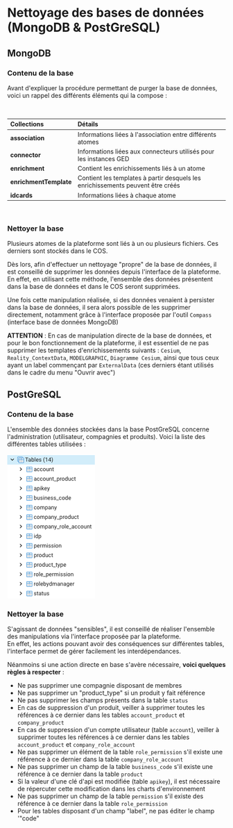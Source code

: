 # Nettoyage des bases de données (MongoDB & PostGreSQL)

## MongoDB

### Contenu de la base

Avant d'expliquer la procédure permettant de purger la base de données, voici un rappel des différents éléments qui la compose :

<br/>

| Collections | Détails | 
|:---|:---|
| **association** | Informations liées à l'association entre différents atomes 
| **connector** | Informations liées aux connecteurs utilisés pour les instances GED | 
| **enrichment** | Contient les enrichissements liés à un atome | 
| **enrichmentTemplate** | Contient les templates à partir desquels les enrichissements peuvent être créés
| **idcards** | Informations liées à chaque atome |

<br/>

### Nettoyer la base

Plusieurs atomes de la plateforme sont liés à un ou plusieurs fichiers. Ces derniers sont stockés dans le COS.

Dès lors, afin d'effectuer un nettoyage "propre" de la base de données, il est conseillé de supprimer les données depuis l'interface de la plateforme.<br/>En effet, en utilisant cette méthode, l'ensemble des données présentent dans la base de données et dans le COS seront supprimées.

Une fois cette manipulation réalisée, si des données venaient à persister dans la base de données, il sera alors possible de les supprimer directement, notamment grâce à l'interface proposée par l'outil `Compass` (interface base de données MongoDB)


**ATTENTION** : En cas de manipulation directe de la base de données, et pour le bon fonctionnement de la plateforme, il est essentiel de ne pas supprimer les templates d'enrichissements suivants : `Cesium`, `Reality_ContextData`, `MODELGRAPHIC`, `Diagramme Cesium`, ainsi que tous ceux ayant un label commençant par `ExternalData` (ces derniers étant utilisés dans le cadre du menu "Ouvrir avec")

## PostGreSQL

### Contenu de la base

L'ensemble des données stockées dans la base PostGreSQL concerne l'administration (utilisateur, compagnies et produits). Voici la liste des différentes tables utilisées :

![Table PostGrée](./assets/tablesPG.png)

### Nettoyer la base

S'agissant de données "sensibles", il est conseillé de réaliser l'ensemble des manipulations via l'interface proposée par la plateforme. <br/>En effet, les actions pouvant avoir des conséquences sur différentes tables, l'interface permet de gérer facilement les interdépendances.

Néanmoins si une action directe en base s'avère nécessaire, **voici quelques règles à respecter** :

- Ne pas supprimer une compagnie disposant de membres
- Ne pas supprimer un "product_type" si un produit y fait référence
- Ne pas supprimer les champs présents dans la table `status`
- En cas de suppression d'un produit, veiller à supprimer toutes les références à ce dernier dans les tables `account_product` et `company_product`
- En cas de suppression d'un compte utilisateur (table `account`), veiller à supprimer toutes les références à ce dernier dans les tables `account_product` et `company_role_account`
- Ne pas supprimer un élément de la table `role_permission` s'il existe une référence à ce dernier dans la table `company_role_account`
- Ne pas supprimer un champ de la table `business_code` s'il existe une référence à ce dernier dans la table `product`
- Si la valeur d'une clé d'api est modifiée (table `apikey`), il est nécessaire de répercuter cette modification dans les charts d'environnement
- Ne pas supprimer un champ de la table `permission` s'il existe des référence à ce dernier dans la table `role_permission`
- Pour les tables disposant d'un champ "label", ne pas éditer le champ '"code"



